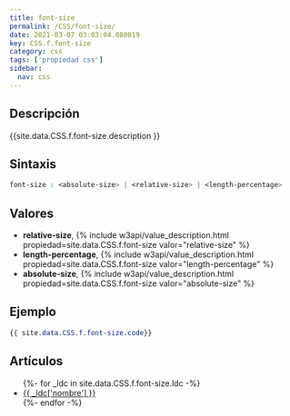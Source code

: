 ```yaml
---
title: font-size
permalink: /CSS/font-size/
date: 2021-03-07 03:03:04.088019
key: CSS.f.font-size
category: css
tags: ['propiedad css']
sidebar: 
  nav: css
---
```


## Descripción
{{site.data.CSS.f.font-size.description }}

## Sintaxis
~~~css
font-size : <absolute-size> | <relative-size> | <length-percentage>
~~~

## Valores
* **relative-size**,  {% include w3api/value_description.html propiedad=site.data.CSS.f.font-size valor="relative-size" %}
* **length-percentage**,  {% include w3api/value_description.html propiedad=site.data.CSS.f.font-size valor="length-percentage" %}
* **absolute-size**,  {% include w3api/value_description.html propiedad=site.data.CSS.f.font-size valor="absolute-size" %}

## Ejemplo
~~~css
{{ site.data.CSS.f.font-size.code}}
~~~

## Artículos
<ul>
{%- for _ldc in site.data.CSS.f.font-size.ldc -%}
   <li>
       <a href="{{_ldc['url'] }}">{{ _ldc['nombre'] }}</a>
   </li>
{%- endfor -%}
</ul>
